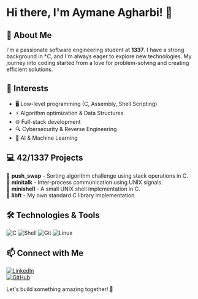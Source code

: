 # Hi there, I'm Aymane Agharbi! 👋

## 🚀 About Me

I'm a passionate software engineering student at **1337**. I have a strong background in **C*, and I'm always eager to explore new technologies. My journey into coding started from a love for problem-solving and creating efficient solutions.

## 🎯 Interests
- 🖥️ Low-level programming (C, Assembly, Shell Scripting)
- ⚡ Algorithm optimization & Data Structures
- 🌐 Full-stack development
- 🔍 Cybersecurity & Reverse Engineering
- 🤖 AI & Machine Learning

## 💻 42/1337 Projects
🔹 **push_swap** - Sorting algorithm challenge using stack operations in C.  
🔹 **minitalk** - Inter-process communication using UNIX signals.  
🔹 **minishell** - A small UNIX shell implementation in C.  
🔹 **libft** - My own standard C library implementation.  

## 🛠️ Technologies & Tools
![C](https://img.shields.io/badge/-C-00599C?style=flat-square&logo=c&logoColor=white)
![Shell](https://img.shields.io/badge/-Shell_Scripting-4EAA25?style=flat-square&logo=gnu-bash&logoColor=white)
![Git](https://img.shields.io/badge/-Git-F05032?style=flat-square&logo=git&logoColor=white)
![Linux](https://img.shields.io/badge/-Linux-FCC624?style=flat-square&logo=linux&logoColor=black)

## 📫 Connect with Me
[![LinkedIn](https://img.shields.io/badge/LinkedIn-0077B5?style=flat-square&logo=linkedin&logoColor=white)](https://www.linkedin.com/in/aymane-agharbi/)  
[![GitHub](https://img.shields.io/badge/GitHub-181717?style=flat-square&logo=github&logoColor=white)](https://github.com/aymane-agharbi)  

Let's build something amazing together! 🚀
